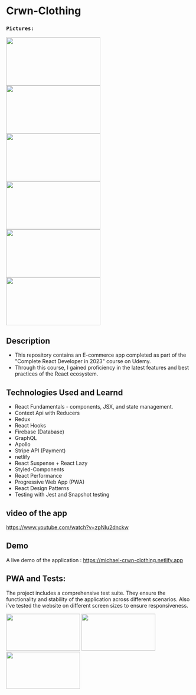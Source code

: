 # Crwn-Clothing

### `Pictures:`

<img src="https://github.com/michaelilkanayev1997/Crwn-Clothing/assets/93651794/c5292407-94de-4a44-a61b-40c659604aa9" width="255px" height="130px"  ></img> 
<img src="https://github.com/michaelilkanayev1997/Crwn-Clothing/assets/93651794/794ba058-9cb0-408f-b57b-4c59695a3db3" width="255px" height="130px"  ></img> 
<img src="https://github.com/michaelilkanayev1997/Crwn-Clothing/assets/93651794/94638058-48b7-4379-9b33-eebd46a1f38a" width="255px" height="130px"  ></img> 
<img src="https://github.com/michaelilkanayev1997/Crwn-Clothing/assets/93651794/3048d55a-6e52-4a60-965a-28061759dc5c" width="255px" height="130px"  ></img> 
<img src="https://github.com/michaelilkanayev1997/Crwn-Clothing/assets/93651794/57ff57b3-9580-43a7-aad4-fcb066efd39d" width="255px" height="130px"  ></img> 
<img src="https://github.com/michaelilkanayev1997/Crwn-Clothing/assets/93651794/335e752b-40fc-4a36-9dc7-c069fb2c93ff" width="255px" height="130px"  ></img> 

## Description

- This repository contains an E-commerce app completed as part of the "Complete React Developer in 2023" course on Udemy.
- Through this course, I gained proficiency in the latest features and best practices of the React ecosystem.

## Technologies Used and Learnd

- React Fundamentals - components, JSX, and state management.
- Context Api with Reducers
- Redux
- React Hooks
- Firebase (Database)
- GraphQL
- Apollo
- Stripe API (Payment)
- netlify
- React Suspense + React Lazy
- Styled-Components
- React Performance
- Progressive Web App (PWA)
- React Design Patterns
- Testing with Jest and Snapshot testing

## video of the app

https://www.youtube.com/watch?v=zpNIu2dnckw

## Demo

A live demo of the application : https://michael-crwn-clothing.netlify.app

## PWA and Tests:

The project includes a comprehensive test suite. They ensure the functionality and stability of the application across different scenarios. 
Also i've tested the website on different screen sizes to ensure responsiveness.

<img src="https://github.com/michaelilkanayev1997/Crwn-Clothing/assets/93651794/b6b2d38a-0f8a-43eb-a32c-0846a7af8171" width="200px" height="100px"  ></img> 
<img src="https://github.com/michaelilkanayev1997/Crwn-Clothing/assets/93651794/a5927168-da30-4cc7-809f-47eeaf5690a0" width="200px" height="100px"  ></img> 
<img src="https://github.com/michaelilkanayev1997/Crwn-Clothing/assets/93651794/6ea8895a-59f9-44ab-bc4c-cbc7d46ccc1a" width="200px" height="100px"  ></img> 



